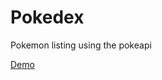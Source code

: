 # Pokedex

Pokemon listing using the pokeapi

<a href="https://void-lucifer.github.io/pokedex/" target="_blank">Demo</a>
